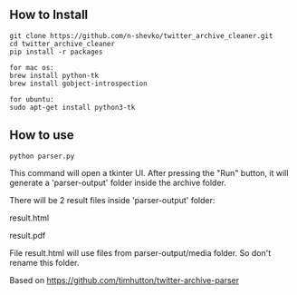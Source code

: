 ## How to Install

    git clone https://github.com/n-shevko/twitter_archive_cleaner.git
    cd twitter_archive_cleaner
    pip install -r packages

    for mac os:
    brew install python-tk 
    brew install gobject-introspection 
    
    for ubuntu:
    sudo apt-get install python3-tk 

## How to use

    python parser.py

This command will open a tkinter UI. After pressing the "Run" button, 
it will generate a 'parser-output' folder inside the archive folder. 

There will be 2 result files inside 'parser-output' folder:

result.html

result.pdf     


File result.html will use files from parser-output/media folder. 
So don't rename this folder.

Based on https://github.com/timhutton/twitter-archive-parser

